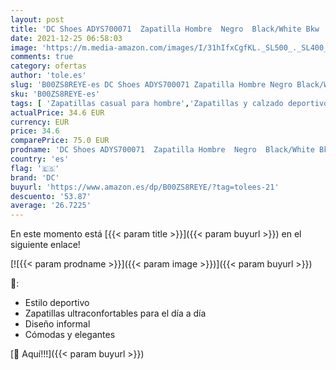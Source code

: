 ```yaml
---
layout: post
title: 'DC Shoes ADYS700071  Zapatilla Hombre  Negro  Black/White Bkw   37 EU'
date: 2021-12-25 06:58:03
image: 'https://m.media-amazon.com/images/I/31hIfxCgfKL._SL500_._SL400_.jpg'
comments: true
category: ofertas
author: 'tole.es'
slug: 'B00ZS8REYE-es DC Shoes ADYS700071 Zapatilla Hombre Negro Black/White Bkw...'
sku: 'B00ZS8REYE-es'
tags: [ 'Zapatillas casual para hombre','Zapatillas y calzado deportivo para hombre','Zapatos','Zapatos para hombre','Zapatos y complementos','dc','zapatilla', ]
actualPrice: 34.6 EUR
currency: EUR
price: 34.6
comparePrice: 75.0 EUR
prodname: 'DC Shoes ADYS700071  Zapatilla Hombre  Negro  Black/White Bkw   37 EU'
country: 'es'
flag: '🇪🇸'
brand: 'DC'
buyurl: 'https://www.amazon.es/dp/B00ZS8REYE/?tag=tolees-21'
descuento: '53.87'
average: '26.7225'
---
```


En este momento está [{{< param title >}}]({{< param buyurl >}}) en el siguiente enlace!

[![{{< param prodname >}}]({{< param image >}})]({{< param buyurl >}})

🔎:

- Estilo deportivo
- Zapatillas ultraconfortables para el día a día
- Diseño informal
- Cómodas y elegantes

[🛒 Aquí!!!]({{< param buyurl >}})
